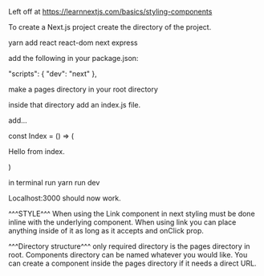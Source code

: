 Left off at https://learnnextjs.com/basics/styling-components

To create a Next.js project create the directory of the project.

yarn add react react-dom next express

add the following in your package.json:

"scripts": {
  "dev": "next"
},

make  a pages directory in your root directory

inside that directory add an index.js file.  

add...

const Index =  () => (
  <div>
    <p>Hello from index.</p>
  </div>
)

in terminal run yarn run dev

Localhost:3000 should now work.

^^^STYLE^^^
When using the Link component in next styling must be done inline with the underlying component.
When using link you can place anything inside of it as long as it accepts and onClick prop.

^^^Directory structure^^^
only required directory is the pages directory in root.  Components directory can
be named whatever you would like.  You can create a component inside the pages directory if it needs a direct URL.
